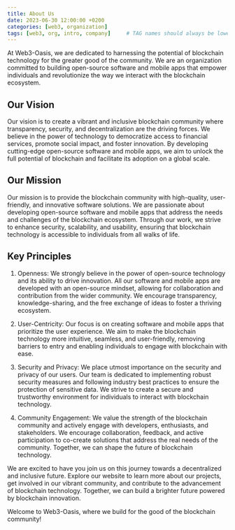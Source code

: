 ```yaml
---
title: About Us
date: 2023-06-30 12:00:00 +0200
categories: [web3, organization]
tags: [web3, org, intro, company]     # TAG names should always be lowercase
---
```



At Web3-Oasis, we are dedicated to harnessing the potential of blockchain technology for the greater good of the community. We are an organization committed to building open-source software and mobile apps that empower individuals and revolutionize the way we interact with the blockchain ecosystem.

## Our Vision
Our vision is to create a vibrant and inclusive blockchain community where transparency, security, and decentralization are the driving forces. We believe in the power of technology to democratize access to financial services, promote social impact, and foster innovation. By developing cutting-edge open-source software and mobile apps, we aim to unlock the full potential of blockchain and facilitate its adoption on a global scale.

## Our Mission
Our mission is to provide the blockchain community with high-quality, user-friendly, and innovative software solutions. We are passionate about developing open-source software and mobile apps that address the needs and challenges of the blockchain ecosystem. Through our work, we strive to enhance security, scalability, and usability, ensuring that blockchain technology is accessible to individuals from all walks of life.

## Key Principles

1. Openness: We strongly believe in the power of open-source technology and its ability to drive innovation. All our software and mobile apps are developed with an open-source mindset, allowing for collaboration and contribution from the wider community. We encourage transparency, knowledge-sharing, and the free exchange of ideas to foster a thriving ecosystem.

2. User-Centricity: Our focus is on creating software and mobile apps that prioritize the user experience. We aim to make the blockchain technology more intuitive, seamless, and user-friendly, removing barriers to entry and enabling individuals to engage with blockchain with ease.

3. Security and Privacy: We place utmost importance on the security and privacy of our users. Our team is dedicated to implementing robust security measures and following industry best practices to ensure the protection of sensitive data. We strive to create a secure and trustworthy environment for individuals to interact with blockchain technology.

4. Community Engagement: We value the strength of the blockchain community and actively engage with developers, enthusiasts, and stakeholders. We encourage collaboration, feedback, and active participation to co-create solutions that address the real needs of the community. Together, we can shape the future of blockchain technology.

We are excited to have you join us on this journey towards a decentralized and inclusive future. Explore our website to learn more about our projects, get involved in our vibrant community, and contribute to the advancement of blockchain technology. Together, we can build a brighter future powered by blockchain innovation.

Welcome to Web3-Oasis, where we build for the good of the blockchain community!